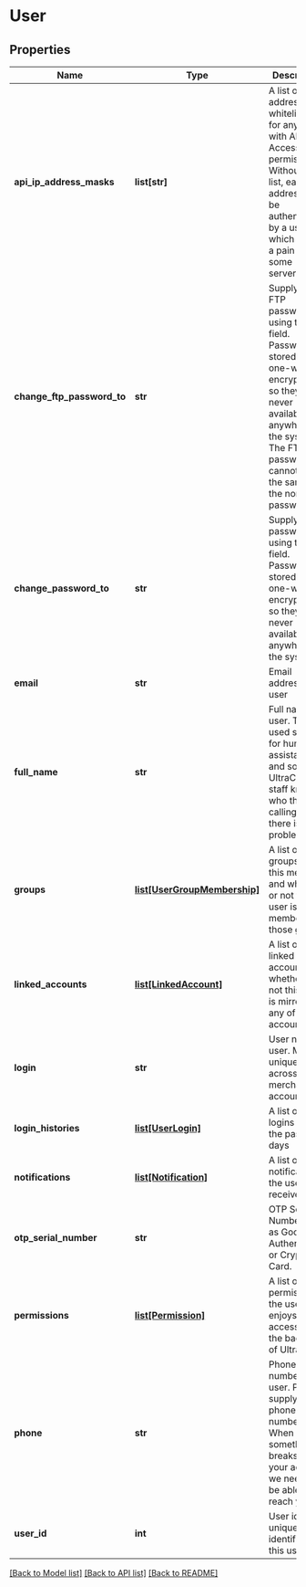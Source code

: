 # User

## Properties
Name | Type | Description | Notes
------------ | ------------- | ------------- | -------------
**api_ip_address_masks** | **list[str]** | A list of IP addresses whitelisted for any user with API Access permission.  Without this list, each ip address must be authenticated by a user, which can be a pain for some servers. | [optional] 
**change_ftp_password_to** | **str** | Supply a new FTP password using this field.  Password are stored using one-way encryption, so they are never available anywhere in the system.  The FTP password cannot be the same as the normal password. | [optional] 
**change_password_to** | **str** | Supply a new password using this field.  Password are stored using one-way encryption, so they are never available anywhere in the system. | [optional] 
**email** | **str** | Email address of user | [optional] 
**full_name** | **str** | Full name of user.  This is used solely for human assistance and so the UltraCart staff knows who they are calling when there is a problem. | [optional] 
**groups** | [**list[UserGroupMembership]**](UserGroupMembership.md) | A list of groups for this merchant and whether or not this user is a member of those groups. | [optional] 
**linked_accounts** | [**list[LinkedAccount]**](LinkedAccount.md) | A list of linked accounts and whether or not this user is mirrored to any of those accounts. | [optional] 
**login** | **str** | User name of user.  Must be unique across a merchant account. | [optional] 
**login_histories** | [**list[UserLogin]**](UserLogin.md) | A list of user logins over the past 90 days | [optional] 
**notifications** | [**list[Notification]**](Notification.md) | A list of notifications the user receives. | [optional] 
**otp_serial_number** | **str** | OTP Serial Number such as Google Authenticator or Crypto Card. | [optional] 
**permissions** | [**list[Permission]**](Permission.md) | A list of permissions the user enjoys for accessing the backend of UltraCart. | [optional] 
**phone** | **str** | Phone number of user.  Please supply a valid phone number.  When something breaks on your account, we need to be able to reach you. | [optional] 
**user_id** | **int** | User id is a unique identifier for this user | [optional] 

[[Back to Model list]](../README.md#documentation-for-models) [[Back to API list]](../README.md#documentation-for-api-endpoints) [[Back to README]](../README.md)


